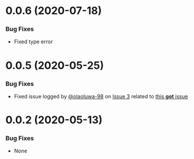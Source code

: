 <a name="0.0.6"></a>
# 0.0.6 (2020-07-18)

### Bug Fixes
- Fixed type error

<a name="0.0.5"></a>
# 0.0.5 (2020-05-25)

### Bug Fixes
- Fixed issue logged by [@olaoluwa-98](https://github.com/olaoluwa-98) on [Issue 3](https://github.com/stitchng/kwikng/issues/3) related to [this **got** issue](https://github.com/sindresorhus/got/issues/511)

<a name="0.0.2"></a>
# 0.0.2 (2020-05-13)

### Bug Fixes
- None


